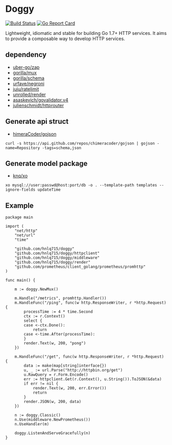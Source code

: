 Doggy
===
[![Build Status](https://travis-ci.org/hnlq715/doggy.svg?branch=master)](https://travis-ci.org/hnlq715/doggy)
[![Go Report Card](https://goreportcard.com/badge/github.com/hnlq715/doggy)](https://goreportcard.com/report/github.com/hnlq715/doggy)

Lightweight, idiomatic and stable for building Go 1.7+ HTTP services.
It aims to provide a composable way to develop HTTP services.

dependency
---

* [uber-go/zap](github.com/uber-go/zap)
* [gorilla/mux](github.com/gorilla/mux)
* [gorilla/schema](github.com/gorilla/schema)
* [urfave/negroni](github.com/urfave/negroni)
* [juju/ratelimit](github.com/juju/ratelimit)
* [unrolled/render](github.com/unrolled/render)
* [asaskevich/govalidator.v4](gopkg.in/asaskevich/govalidator.v4)
* [julienschmidt/httprouter](github.com/julienschmidt/httprouter)

Generate api struct
---
* [himeraCoder/gojson](https://github.com/ChimeraCoder/gojson)
```
curl -s https://api.github.com/repos/chimeracoder/gojson | gojson -name=Repository -tags=schema,json
```

Generate model package
---
* [knq/xo](https://github.com/knq/xo)
```
xo mysql://user:passwd@host:port/db -o . --template-path templates --ignore-fields updateTime
```

Example
---
```
package main

import (
	"net/http"
	"net/url"
	"time"

	"github.com/hnlq715/doggy"
	"github.com/hnlq715/doggy/httpclient"
	"github.com/hnlq715/doggy/middleware"
	"github.com/hnlq715/doggy/render"
	"github.com/prometheus/client_golang/prometheus/promhttp"
)

func main() {

	m := doggy.NewMux()

	m.Handle("/metrics", promhttp.Handler())
	m.HandleFunc("/ping", func(w http.ResponseWriter, r *http.Request) {
		processTime := 4 * time.Second
		ctx := r.Context()
		select {
		case <-ctx.Done():
			return
		case <-time.After(processTime):
		}
		render.Text(w, 200, "pong")
	})

	m.HandleFunc("/get", func(w http.ResponseWriter, r *http.Request) {
		data := make(map[string]interface{})
		u, _ := url.Parse("http://httpbin.org/get")
		u.RawQuery = r.Form.Encode()
		err := httpclient.Get(r.Context(), u.String()).ToJSON(&data)
		if err != nil {
			render.Text(w, 200, err.Error())
			return
		}
		render.JSON(w, 200, data)
	})

	n := doggy.Classic()
	n.Use(middleware.NewPrometheus())
	n.UseHandler(m)

	doggy.ListenAndServeGracefully(n)
}
```
